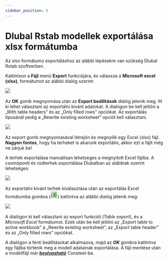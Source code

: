 ```yaml
---
sidebar_position: 9
---
```

# Dlubal Rstab modellek exportálása xlsx formátumba

<!-- wp:paragraph -->

Az xlsx formátumú exportáláshoz az alábbi lépésekre van szükség Dlubal Rstab szoftverben.

<!-- /wp:paragraph -->

<!-- wp:paragraph -->

Kattintson a **Fájl** menü **Export** funkciójára, és válassza a **Microsoft excel (xlsx)**, formátumot az alábbi dialóg szerint:

<!-- /wp:paragraph -->

<!-- wp:image {"align":"center","id":7648,"width":619,"height":398,"sizeSlug":"full","linkDestination":"media"} -->

[![](https://consteelsoftware.com/wp-content/uploads/2021/04/3-8-Dlubal-export-dialog-1.png)](./img/wp-content-uploads-2021-04-3-8-Dlubal-export-dialog-1.png)

<!-- /wp:image -->

<!-- wp:paragraph -->

Az **OK** gomb megnyomása után az **Export beállítások** dialóg jelenik meg. Itt ki lehet választani az exportálni kívánt adatokat. A dialógon be kell jelölni a „With table headers” és az „Only filled rows” opciókat. Az exportálás típusánál pedig a „Rewrite existing worksheet” opciót kell választani.

<!-- /wp:paragraph -->

<!-- wp:image {"align":"center","id":7654,"width":333,"height":366,"sizeSlug":"full","linkDestination":"media"} -->

[![](https://consteelsoftware.com/wp-content/uploads/2021/04/3-8-Dlubal-export-dialog-2.png)](./img/wp-content-uploads-2021-04-3-8-Dlubal-export-dialog-2.png)

<!-- /wp:image -->

<!-- wp:paragraph -->

Az export gomb megnyomásával létrejön és megnyílik egy Excel (xlsx) fájl. **Nagyon fontos**, hogy ha terheket is akarunk exportálni, akkor ezt a fájlt még ne zárjuk be!

<!-- /wp:paragraph -->

<!-- wp:paragraph -->

A terhek exportálása manuálisan lehetséges a megnyitott Excel fájlba. A csomóponti és rúdterhek exportálása Dlubalban az alábbiak szerint lehetséges:

<!-- /wp:paragraph -->

<!-- wp:image {"align":"center","id":7660,"width":813,"height":108,"sizeSlug":"full","linkDestination":"media"} -->

[![](https://consteelsoftware.com/wp-content/uploads/2021/04/3-8-Dlubal-export-dialog-3.png)](./img/wp-content-uploads-2021-04-3-8-Dlubal-export-dialog-3.png)

<!-- /wp:image -->

<!-- wp:paragraph -->

Az exportálni kívánt terhek kiválasztása után az exportálás Excel formátumba gombra (![](./img/wp-content-uploads-2021-04-3-8-Dlubal-export-dialog-4.png)) kattintva az alábbi dialóg jelenik meg:

<!-- /wp:paragraph -->

<!-- wp:image {"align":"center","id":7642,"width":336,"height":275,"sizeSlug":"full","linkDestination":"media"} -->

[![](https://consteelsoftware.com/wp-content/uploads/2021/04/3-8-Dlubal-export-dialog-5.png)](./img/wp-content-uploads-2021-04-3-8-Dlubal-export-dialog-5.png)

<!-- /wp:image -->

<!-- wp:paragraph -->

A dialógon ki kell választani az export funkciót (_Table export_), és a _Microsoft Excel_ formátumot. Ezek után be kell jelölni az „Export table to active workbook” a „Rewrite existing worksheet”, az „Export table header” és az „Only filled rows” opciókat.

<!-- /wp:paragraph -->

<!-- wp:paragraph -->

A dialógon a fenti beállításokat alkalmazva, majd az _**OK**_ gombra kattintva egy fájlba történik meg a modell adatainak exportálása. A fájl mentése után a modellfájl már _**[beolvasható](http://yxcyxc)**_ Consteel-be.

<!-- /wp:paragraph -->
